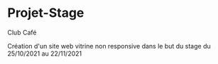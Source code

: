 # Projet-Stage
Club Café

Création d'un site web vitrine non responsive dans le but du stage du 25/10/2021 au 22/11/2021
